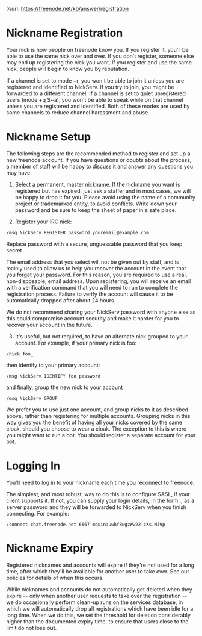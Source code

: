 %url: https://freenode.net/kb/answer/registration


# Nickname Registration
Your nick is how people on freenode know you. If you register it, you'll be able to use the same nick over and over. If you don't register, someone else may end up registering the nick you want. If you register and use the same nick, people will begin to know you by reputation.

If a channel is set to mode +r, you won't be able to join it unless you are registered and identified to NickServ. If you try to join, you might be forwarded to a different channel. If a channel is set to quiet unregistered users (mode +q $~a), you won't be able to speak while on that channel unless you are registered and identified. Both of these modes are used by some channels to reduce channel harassment and abuse.

# Nickname Setup
The following steps are the recommended method to register and set up a new freenode account. If you have questions or doubts about the process, a member of staff will be happy to discuss it and answer any questions you may have.

1. Select a permanent, master nickname. If the nickname you want is registered but has expired, just ask a staffer and in most cases, we will be happy to drop it for you. Please avoid using the name of a community project or trademarked entity, to avoid conflicts. Write down your password and be sure to keep the sheet of paper in a safe place.

2. Register your IRC nick:

```
/msg NickServ REGISTER password youremail@example.com
```

Replace password with a secure, unguessable password that you keep secret.

The email address that you select will not be given out by staff, and is mainly used to allow us to help you recover the account in the event that you forget your password. For this reason, you are required to use a real, non-disposable, email address. Upon registering, you will receive an email with a verification command that you will need to run to complete the registration process. Failure to verify the account will cause it to be automatically dropped after about 24 hours.

We do not recommend sharing your NickServ password with anyone else as this could compromise account security and make it harder for you to recover your account in the future.

3. It's useful, but not required, to have an alternate nick grouped to your account. For example, if your primary nick is foo:

```
/nick foo_
```

then identify to your primary account:

```
/msg NickServ IDENTIFY foo password
```

and finally, group the new nick to your account

```
/msg NickServ GROUP
```

We prefer you to use just one account, and group nicks to it as described above, rather than registering for multiple accounts. Grouping nicks in this way gives you the benefit of having all your nicks covered by the same cloak, should you choose to wear a cloak. The exception to this is where you might want to run a bot. You should register a separate account for your bot.

# Logging In
You'll need to log in to your nickname each time you reconnect to freenode.

The simplest, and most robust, way to do this is to configure SASL, if your client supports it. If not, you can supply your login details, in the form <account>:<password>, as a server password and they will be forwarded to NickServ when you finish connecting. For example:

```
/connect chat.freenode.net 6667 mquin:uwhY8wgzWw22-zXs.M39p
```

# Nickname Expiry
Registered nicknames and accounts will expire if they're not used for a long time, after which they'll be available for another user to take over. See our policies for details of when this occurs.

While nicknames and accounts do not automatically get deleted when they expire -- only when another user requests to take over the registration -- we do occasionally perform clean-up runs on the services database, in which we will automatically drop all registrations which have been idle for a long time. When we do this, we set the threshold for deletion considerably higher than the documented expiry time, to ensure that users close to the limit do not lose out.
